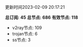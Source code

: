 更新时间2023-02-09 20:17:21

**总订阅: 45**
**总节点: 686**
**有效节点: 118**
- v2ray节点: 109
- trojan节点: 6
- ss节点: 3
